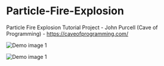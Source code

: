 ﻿# Particle-Fire-Explosion

Particle Fire Explosion Tutorial Project - John Purcell (Cave of Programming) - https://caveofprogramming.com/

![Demo image 1](https://i.imgur.com/JyghySV.png)

![Demo image 1](https://i.imgur.com/ey3CZ0u.png)
